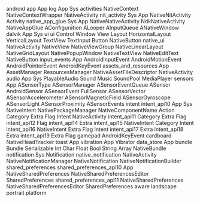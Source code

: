 android
 app
  App
 log
  App
  Sys
 activities
  NativeContext
  NativeContextWrapper
  NativeActivity
 nit_activity
  Sys
  App
  NativeNitActivity
  Activity
 native_app_glue
  Sys
  App
  NativeNativeActivity
  NdkNativeActivity
  NativeAppGlue
  AConfiguration
  ALooper
  AInputQueue
  ANativeWindow
 dalvik
  App
  Sys
 ui
  ui
   Control
   Window
   View
   Layout
   HorizontalLayout
   VerticalLayout
   TextView
   TextInput
   Button
   NativeButton
  native_ui
   NativeActivity
   NativeView
   NativeViewGroup
   NativeLinearLayout
   NativeGridLayout
   NativePopupWindow
   NativeTextView
   NativeEditText
   NativeButton
 input_events
  App
  AndroidInputEvent
  AndroidMotionEvent
  AndroidPointerEvent
  AndroidKeyEvent
 assets_and_resources
  App
  AssetManager
  ResourcesManager
  NativeAssetFileDescriptor
  NativeActivity
 audio
  App
  Sys
  PlayableAudio
  Sound
  Music
  SoundPool
  MediaPlayer
 sensors
  App
  ASensorType
  ASensorManager
  ASensorEventQueue
  ASensor
  AndroidSensor
  ASensorEvent
  FullSensor
  ASensorVector
  ASensorAccelerometer
  ASensorMagneticField
  ASensorGyroscope
  ASensorLight
  ASensorProximity
  ASensorEvents
 intent
  intent_api10
   App
   Sys
   NativeIntent
   NativePackageManager
   NativeComponentName
   Action
   Category
   Extra
   Flag
   Intent
   NativeActivity
  intent_api11
   Category
   Extra
   Flag
  intent_api12
   Flag
  intent_api14
   Extra
  intent_api15
   NativeIntent
   Category
   Intent
  intent_api16
   NativeIntent
   Extra
   Flag
   Intent
  intent_api17
   Extra
  intent_api18
   Extra
  intent_api19
   Extra
   Flag
 gamepad
  AndroidKeyEvent
 cardboard
  NativeHeadTracker
 toast
  App
 vibration
  App
  Vibrator
 data_store
  App
 bundle
  Bundle
  Serializable
  Int
  Char
  Float
  Bool
  String
  Array
  NativeBundle
 notification
  Sys
  Notification
  native_notification
   NativeActivity
   NativeNotificationManager
   NativeNotification
   NativeNotificationBuilder
 shared_preferences
  shared_preferences_api10
   App
   NativeSharedPreferences
   NativeSharedPreferencesEditor
   SharedPreferences
  shared_preferences_api11
   NativeSharedPreferences
   NativeSharedPreferencesEditor
   SharedPreferences
 aware
 landscape
 portrait
 platform
